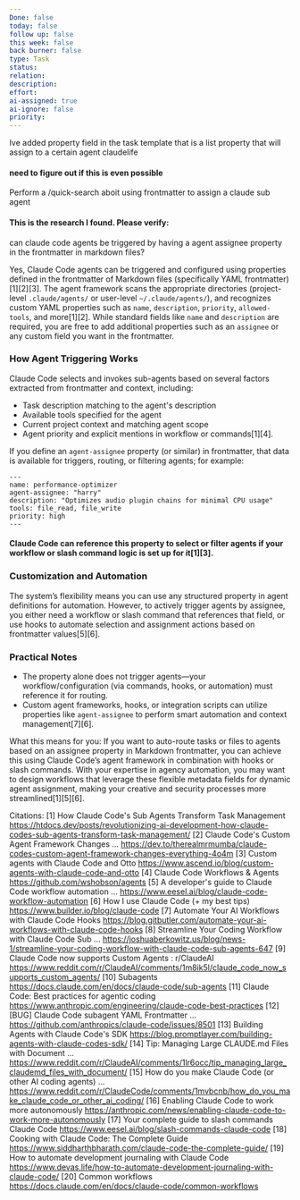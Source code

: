 ```yaml
---
Done: false
today: false
follow up: false
this week: false
back burner: false
type: Task
status:
relation:
description:
effort:
ai-assigned: true
ai-ignore: false
priority:
---
```

Ive added property field in the task template that is a list property that will assign to a certain agent claudelife
#### need to figure out if this is even possible

Perform a /quick-search aboit using frontmatter to assign a claude sub agent


#### This is the research I found. Please verify:

can claude code agents be triggered by having a agent assignee property in the frontmatter in markdown files?

Yes, Claude Code agents can be triggered and configured using properties defined in the frontmatter of Markdown files (specifically YAML frontmatter)[1][2][3]. The agent framework scans the appropriate directories (project-level `.claude/agents/` or user-level `~/.claude/agents/`), and recognizes custom YAML properties such as `name`, `description`, `priority`, `allowed-tools`, and more[1][2]. While standard fields like `name` and `description` are required, you are free to add additional properties such as an `assignee` or any custom field you want in the frontmatter.

### How Agent Triggering Works
Claude Code selects and invokes sub-agents based on several factors extracted from frontmatter and context, including:
- Task description matching to the agent's description
- Available tools specified for the agent
- Current project context and matching agent scope
- Agent priority and explicit mentions in workflow or commands[1][4].

If you define an `agent-assignee` property (or similar) in frontmatter, that data is available for triggers, routing, or filtering agents; for example:
```
---
name: performance-optimizer
agent-assignee: "harry"
description: "Optimizes audio plugin chains for minimal CPU usage"
tools: file_read, file_write
priority: high
---
```
#### Claude Code can reference this property to select or filter agents if your workflow or slash command logic is set up for it[1][3].

### Customization and Automation
The system’s flexibility means you can use any structured property in agent definitions for automation. However, to actively trigger agents by assignee, you either need a workflow or slash command that references that field, or use hooks to automate selection and assignment actions based on frontmatter values[5][6].

### Practical Notes
- The property alone does not trigger agents—your workflow/configuration (via commands, hooks, or automation) must reference it for routing.
- Custom agent frameworks, hooks, or integration scripts can utilize properties like `agent-assignee` to perform smart automation and context management[7][6].

What this means for you: If you want to auto-route tasks or files to agents based on an assignee property in Markdown frontmatter, you can achieve this using Claude Code’s agent framework in combination with hooks or slash commands. With your expertise in agency automation, you may want to design workflows that leverage these flexible metadata fields for dynamic agent assignment, making your creative and security processes more streamlined[1][5][6].

Citations:
[1] How Claude Code's Sub Agents Transform Task Management https://htdocs.dev/posts/revolutionizing-ai-development-how-claude-codes-sub-agents-transform-task-management/
[2] Claude Code's Custom Agent Framework Changes ... https://dev.to/therealmrmumba/claude-codes-custom-agent-framework-changes-everything-4o4m
[3] Custom agents with Claude Code and Otto https://www.ascend.io/blog/custom-agents-with-claude-code-and-otto
[4] Claude Code Workflows & Agents https://github.com/wshobson/agents
[5] A developer's guide to Claude Code workflow automation ... https://www.eesel.ai/blog/claude-code-workflow-automation
[6] How I use Claude Code (+ my best tips) https://www.builder.io/blog/claude-code
[7] Automate Your AI Workflows with Claude Code Hooks https://blog.gitbutler.com/automate-your-ai-workflows-with-claude-code-hooks
[8] Streamline Your Coding Workflow with Claude Code Sub ... https://joshuaberkowitz.us/blog/news-1/streamline-your-coding-workflow-with-claude-code-sub-agents-647
[9] Claude Code now supports Custom Agents : r/ClaudeAI https://www.reddit.com/r/ClaudeAI/comments/1m8ik5l/claude_code_now_supports_custom_agents/
[10] Subagents https://docs.claude.com/en/docs/claude-code/sub-agents
[11] Claude Code: Best practices for agentic coding https://www.anthropic.com/engineering/claude-code-best-practices
[12] [BUG] Claude Code subagent YAML Frontmatter ... https://github.com/anthropics/claude-code/issues/8501
[13] Building Agents with Claude Code's SDK https://blog.promptlayer.com/building-agents-with-claude-codes-sdk/
[14] Tip: Managing Large CLAUDE.md Files with Document ... https://www.reddit.com/r/ClaudeAI/comments/1lr6occ/tip_managing_large_claudemd_files_with_document/
[15] How do you make Claude Code (or other AI coding agents) ... https://www.reddit.com/r/ClaudeCode/comments/1mvbcnb/how_do_you_make_claude_code_or_other_ai_coding/
[16] Enabling Claude Code to work more autonomously https://anthropic.com/news/enabling-claude-code-to-work-more-autonomously
[17] Your complete guide to slash commands Claude Code https://www.eesel.ai/blog/slash-commands-claude-code
[18] Cooking with Claude Code: The Complete Guide https://www.siddharthbharath.com/claude-code-the-complete-guide/
[19] How to automate development journaling with Claude Code https://www.devas.life/how-to-automate-development-journaling-with-claude-code/
[20] Common workflows https://docs.claude.com/en/docs/claude-code/common-workflows
